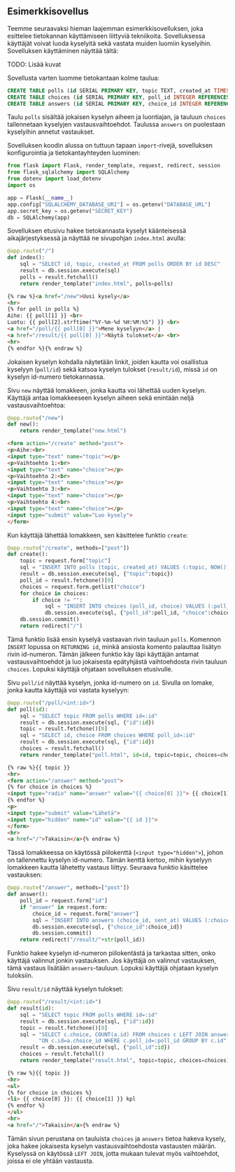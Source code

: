 ## Esimerkkisovellus

Teemme seuraavaksi hieman laajemman esimerkkisovelluksen, joka esittelee tietokannan käyttämiseen liittyviä tekniikoita. Sovelluksessa käyttäjät voivat luoda kyselyitä sekä vastata muiden luomiin kyselyihin. Sovelluksen käyttäminen näyttää tältä:

TODO: Lisää kuvat

Sovellusta varten luomme tietokantaan kolme taulua:

```sql
CREATE TABLE polls (id SERIAL PRIMARY KEY, topic TEXT, created_at TIMESTAMP);
CREATE TABLE choices (id SERIAL PRIMARY KEY, poll_id INTEGER REFERENCES polls, choice TEXT);
CREATE TABLE answers (id SERIAL PRIMARY KEY, choice_id INTEGER REFERENCES choices, sent_at TIMESTAMP);
```

Taulu `polls` sisältää jokaisen kyselyn aiheen ja luontiajan,
ja tauluun `choices` tallennetaan kyselyjen vastausvaihtoehdot.
Taulussa `answers` on puolestaan kyselyihin annetut vastaukset.

Sovelluksen koodin alussa on tuttuun tapaan `import`-rivejä,
sovelluksen konfigurointia ja tietokantayhteyden luominen:

```python
from flask import Flask, render_template, request, redirect, session
from flask_sqlalchemy import SQLAlchemy
from dotenv import load_dotenv
import os

app = Flask(__name__)
app.config["SQLALCHEMY_DATABASE_URI"] = os.getenv("DATABASE_URL")
app.secret_key = os.getenv("SECRET_KEY")
db = SQLAlchemy(app)
```

Sovelluksen etusivu hakee tietokannasta kyselyt käänteisessä aikajärjestyksessä
ja näyttää ne sivupohjan `index.html` avulla:

```python
@app.route("/")
def index():
    sql = "SELECT id, topic, created_at FROM polls ORDER BY id DESC"
    result = db.session.execute(sql)
    polls = result.fetchall()
    return render_template("index.html", polls=polls)
```

```html
{% raw %}<a href="/new">Uusi kysely</a>
<hr>
{% for poll in polls %}
Aihe: {{ poll[1] }} <br>
Luotu: {{ poll[2].strftime("%Y-%m-%d %H:%M:%S") }} <br>
<a href="/poll/{{ poll[0] }}">Mene kyselyyn</a> |
<a href="/result/{{ poll[0] }}">Näytä tulokset</a> <br>
<hr>
{% endfor %}{% endraw %}
```

Jokaisen kyselyn kohdalla näytetään linkit, joiden kautta voi osallistua kyselyyn
(`poll/id`) sekä katsoa kyselyn tulokset (`result/id`),
missä `id` on kyselyn id-numero tietokannassa.

Sivu `new` näyttää lomakkeen, jonka kautta voi lähettää uuden kyselyn.
Käyttäjä antaa lomakkeeseen kyselyn aiheen sekä enintään neljä
vastausvaihtoehtoa:

```python
@app.route("/new")
def new():
    return render_template("new.html")
```

```html
<form action="/create" method="post">
<p>Aihe:<br>
<input type="text" name="topic"></p>
<p>Vaihtoehto 1:<br>
<input type="text" name="choice"></p>
<p>Vaihtoehto 2:<br>
<input type="text" name="choice"></p>
<p>Vaihtoehto 3:<br>
<input type="text" name="choice"></p>
<p>Vaihtoehto 4:<br>
<input type="text" name="choice"></p>
<input type="submit" value="Luo kysely">
</form>
```

Kun käyttäjä lähettää lomakkeen, sen käsittelee funktio `create`:

```python
@app.route("/create", methods=["post"])
def create():
    topic = request.form["topic"]
    sql = "INSERT INTO polls (topic, created_at) VALUES (:topic, NOW()) RETURNING id"
    result = db.session.execute(sql, {"topic":topic})
    poll_id = result.fetchone()[0]
    choices = request.form.getlist("choice")
    for choice in choices:
        if choice != "":
            sql = "INSERT INTO choices (poll_id, choice) VALUES (:poll_id, :choice)"
            db.session.execute(sql, {"poll_id":poll_id, "choice":choice})
    db.session.commit()
    return redirect("/")
```

Tämä funktio lisää ensin kyselyä vastaavan rivin tauluun `polls`. Komennon `INSERT` lopussa on `RETURNING id`, minkä ansiosta komento palauttaa lisätyn rivin id-numeron. Tämän jälkeen funktio käy läpi käyttäjän antamat vastausvaihtoehdot ja luo jokaisesta epätyhjästä vaihtoehdosta rivin tauluun `choices`. Lopuksi käyttäjä ohjataan sovelluksen etusivulle.

Sivu `poll/id` näyttää kyselyn, jonka id-numero on `id`. Sivulla on lomake, jonka kautta käyttäjä voi vastata kyselyyn:

```python
@app.route("/poll/<int:id>")
def poll(id):
    sql = "SELECT topic FROM polls WHERE id=:id"
    result = db.session.execute(sql, {"id":id})
    topic = result.fetchone()[0]
    sql = "SELECT id, choice FROM choices WHERE poll_id=:id"
    result = db.session.execute(sql, {"id":id})
    choices = result.fetchall()
    return render_template("poll.html", id=id, topic=topic, choices=choices)
```

```html
{% raw %}{{ topic }}
<hr>
<form action="/answer" method="post">
{% for choice in choices %}
<input type="radio" name="answer" value="{{ choice[0] }}"> {{ choice[1] }} <br>
{% endfor %}
<p>
<input type="submit" value="Lähetä">
<input type="hidden" name="id" value="{{ id }}">
</form>
<hr>
<a href="/">Takaisin</a>{% endraw %}
```

Tässä lomakkeessa on käytössä piilokenttä (`<input type="hidden">`), johon on tallennettu kyselyn id-numero. Tämän kenttä kertoo, mihin kyselyyn lomakkeen kautta lähetetty vastaus liittyy. Seuraava funktio käsittelee vastauksen:

```python
@app.route("/answer", methods=["post"])
def answer():
    poll_id = request.form["id"]
    if "answer" in request.form:
        choice_id = request.form["answer"]
        sql = "INSERT INTO answers (choice_id, sent_at) VALUES (:choice_id, NOW())"
        db.session.execute(sql, {"choice_id":choice_id})
        db.session.commit()
    return redirect("/result/"+str(poll_id))
```

Funktio hakee kyselyn id-numeron piilokentästä ja tarkastaa sitten, onko käyttäjä valinnut jonkin vastauksen. Jos käyttäjä on valinnut vastauksen, tämä vastaus lisätään `answers`-tauluun. Lopuksi käyttäjä ohjataan kyselyn tuloksiin.

Sivu `result/id` näyttää kyselyn tulokset:

```python
@app.route("/result/<int:id>")
def result(id):
    sql = "SELECT topic FROM polls WHERE id=:id"
    result = db.session.execute(sql, {"id":id})
    topic = result.fetchone()[0]
    sql = "SELECT c.choice, COUNT(a.id) FROM choices c LEFT JOIN answers a " \
          "ON c.id=a.choice_id WHERE c.poll_id=:poll_id GROUP BY c.id"
    result = db.session.execute(sql, {"poll_id":id})
    choices = result.fetchall()
    return render_template("result.html", topic=topic, choices=choices)
```

```html
{% raw %}{{ topic }}
<hr>
<ul>
{% for choice in choices %}
<li> {{ choice[0] }}: {{ choice[1] }} kpl
{% endfor %}
</ul>
<hr>
<a href="/">Takaisin</a>{% endraw %}
```

Tämän sivun perustana on tauluista `choices` ja `answers` tietoa hakeva kysely, joka hakee jokaisesta kyselyn vastausvaihtoehdosta vastausten määrän. Kyselyssä on käytössä `LEFT JOIN`, jotta mukaan tulevat myös vaihtoehdot, joissa ei ole yhtään vastausta.